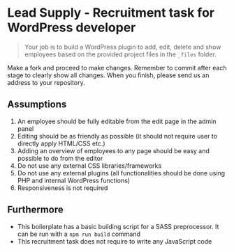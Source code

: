 # Lead Supply - Recruitment task for WordPress developer

> Your job is to build a WordPress plugin to add, edit, delete and show employees based on the provided project files in the `_files` folder.

Make a fork and proceed to make changes. Remember to commit after each stage to clearly show all changes. When you finish, please send us an address to your repository.

## Assumptions

1. An employee should be fully editable from the edit page in the admin panel
2. Editing should be as friendly as possible (it should not require user to directly apply HTML/CSS etc.)
3. Adding an overview of employees to any page should be easy and possible to do from the editor
4. Do not use any external CSS libraries/frameworks
5. Do not use any external plugins (all functionalities should be done using PHP and internal WordPress functions)
6. Responsiveness is not required

## Furthermore

- This boilerplate has a basic building script for a SASS preprocessor. It can be run with a `npm run build` command
- This recruitment task does not require to write any JavaScript code
